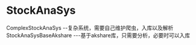# StockAnaSys
ComplexStockAnaSys --复杂系统，需要自己维护爬虫，入库以及解析
StockAnaSysBaseAkshare ---基于akshare库，只需要分析，必要时可以入库